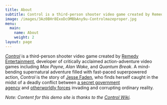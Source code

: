 ```yaml
---
title: About
subtitle: Control is a third-person shooter video game created by Remedy Entertainment.
image: /images/3Az0BHr8ExoDcOMBbAny9u-Controlmazeproper.jpg
menu:
  main:
    name: About
    weight: 2
layout: page
---
```

*[Control](https://control.fandom.com/wiki/Control)* is a third-person shooter video game created by [Remedy Entertainment](https://control.fandom.com/wiki/Remedy_Entertainment "Remedy Entertainment"), developer of critically acclaimed action-adventure video games including *Max Payne*, *Alan Wake*, and *Quantum Break*. A mind-bending supernatural adventure filled with fast-paced superpowered action, *Control* is the story of [Jesse Faden](https://control.fandom.com/wiki/Jesse_Faden "Jesse Faden"), who finds herself caught in the midst of a deadly conflict between [a secret government agency](https://control.fandom.com/wiki/Federal_Bureau_of_Control "Federal Bureau of Control") and [otherworldly forces](https://control.fandom.com/wiki/The_Hiss "The Hiss") invading and corrupting ordinary reality.

_Note: Content for this demo site is thanks to the [Control Wiki](https://control.fandom.com/wiki/Control_Wiki)._
